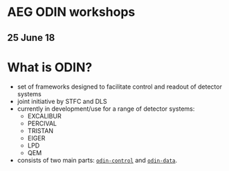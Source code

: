 # AEG ODIN workshops
## 25 June 18

# What is ODIN?

* set of frameworks designed to facilitate control and readout of detector systems
* joint initiative by STFC and DLS  
* currently in development/use for a range of detector systems:
  * EXCALIBUR
  * PERCIVAL
  * TRISTAN
  * EIGER
  * LPD
  * QEM
* consists of two main parts: [`odin-control`](odin-control.md) and [`odin-data`](odin-data.md).
